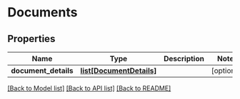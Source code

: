 # Documents

## Properties
Name | Type | Description | Notes
------------ | ------------- | ------------- | -------------
**document_details** | [**list[DocumentDetails]**](DocumentDetails.md) |  | [optional] 

[[Back to Model list]](../README.md#documentation-for-models) [[Back to API list]](../README.md#documentation-for-api-endpoints) [[Back to README]](../README.md)

